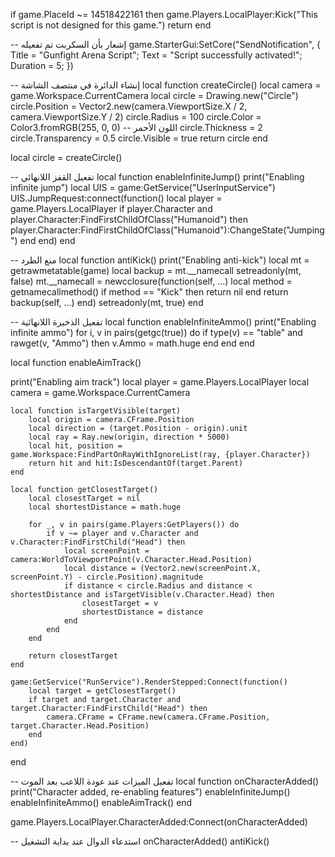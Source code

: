 if game.PlaceId ~= 14518422161 then
    game.Players.LocalPlayer:Kick("This script is not designed for this game.")
    return
end

-- إشعار بأن السكربت تم تفعيله
game.StarterGui:SetCore("SendNotification", {
    Title = "Gunfight Arena Script";
    Text = "Script successfully activated!";
    Duration = 5;
})

-- إنشاء الدائرة في منتصف الشاشة
local function createCircle()
    local camera = game.Workspace.CurrentCamera
    local circle = Drawing.new("Circle")
    circle.Position = Vector2.new(camera.ViewportSize.X / 2, camera.ViewportSize.Y / 2)
    circle.Radius = 100
    circle.Color = Color3.fromRGB(255, 0, 0) -- اللون الأحمر
    circle.Thickness = 2
    circle.Transparency = 0.5
    circle.Visible = true
    return circle
end

local circle = createCircle()

-- تفعيل القفز اللانهائي
local function enableInfiniteJump()
    print("Enabling infinite jump")
    local UIS = game:GetService("UserInputService")
    UIS.JumpRequest:connect(function()
        local player = game.Players.LocalPlayer
        if player.Character and player.Character:FindFirstChildOfClass("Humanoid") then
            player.Character:FindFirstChildOfClass("Humanoid"):ChangeState("Jumping")
        end
    end)
end

-- منع الطرد
local function antiKick()
    print("Enabling anti-kick")
    local mt = getrawmetatable(game)
    local backup = mt.__namecall
    setreadonly(mt, false)
    mt.__namecall = newcclosure(function(self, ...)
        local method = getnamecallmethod()
        if method == "Kick" then
            return nil
        end
        return backup(self, ...)
    end)
    setreadonly(mt, true)
end

-- تفعيل الذخيرة اللانهائية
local function enableInfiniteAmmo()
    print("Enabling infinite ammo")
    for i, v in pairs(getgc(true)) do
        if type(v) == "table" and rawget(v, "Ammo") then
            v.Ammo = math.huge
        end
    end
end


local function enableAimTrack()

print("Enabling aim track")
    local player = game.Players.LocalPlayer
    local camera = game.Workspace.CurrentCamera

    local function isTargetVisible(target)
        local origin = camera.CFrame.Position
        local direction = (target.Position - origin).unit
        local ray = Ray.new(origin, direction * 5000)
        local hit, position = game.Workspace:FindPartOnRayWithIgnoreList(ray, {player.Character})
        return hit and hit:IsDescendantOf(target.Parent)
    end

    local function getClosestTarget()
        local closestTarget = nil
        local shortestDistance = math.huge

        for _, v in pairs(game.Players:GetPlayers()) do
            if v ~= player and v.Character and v.Character:FindFirstChild("Head") then
                local screenPoint = camera:WorldToViewportPoint(v.Character.Head.Position)
                local distance = (Vector2.new(screenPoint.X, screenPoint.Y) - circle.Position).magnitude
                if distance < circle.Radius and distance < shortestDistance and isTargetVisible(v.Character.Head) then
                    closestTarget = v
                    shortestDistance = distance
                end
            end
        end

        return closestTarget
    end

    game:GetService("RunService").RenderStepped:Connect(function()
        local target = getClosestTarget()
        if target and target.Character and target.Character:FindFirstChild("Head") then
            camera.CFrame = CFrame.new(camera.CFrame.Position, target.Character.Head.Position)
        end
    end)
end

-- تفعيل الميزات عند عودة اللاعب بعد الموت
local function onCharacterAdded()
    print("Character added, re-enabling features")
    enableInfiniteJump()
    enableInfiniteAmmo()
    enableAimTrack()
end

game.Players.LocalPlayer.CharacterAdded:Connect(onCharacterAdded)

-- استدعاء الدوال عند بداية التشغيل
onCharacterAdded()
antiKick()
